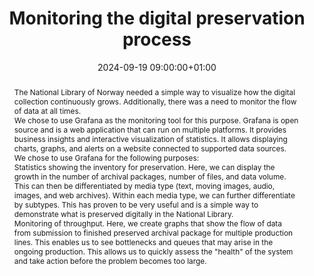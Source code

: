 ---
abstract: "The National Library of Norway needed a simple way to visualize how the
  digital collection continuously grows. Additionally, there was a need to monitor
  the flow of data at all times. \n\nWe chose to use Grafana as the monitoring tool
  for this purpose. Grafana is open source and is a web application that can run on
  multiple platforms. It provides business insights and interactive visualization
  of statistics. It allows displaying charts, graphs, and alerts on a website connected
  to supported data sources. \n\nWe chose to use Grafana for the following purposes:
  \n\nStatistics showing the inventory for preservation. Here, we can display the
  growth in the number of archival packages, number of files, and data volume. This
  can then be differentiated by media type (text, moving images, audio, images, and
  web archives). Within each media type, we can further differentiate by subtypes.
  This has proven to be very useful and is a simple way to demonstrate what is preserved
  digitally in the National Library. \n\nMonitoring of throughput. Here, we create
  graphs that show the flow of data from submission to finished preserved archival
  package for multiple production lines. This enables us to see bottlenecks and queues
  that may arise in the ongoing production. This allows us to quickly assess the \"health\"
  of the system and take action before the problem becomes too large."
creators:
- Siarhei Kulakou
date: 2024-09-19 09:00:00+01:00
document_url: https://doi.org/10.5281/zenodo.13682379
grand_parent: iPRES
institutions: []
keywords:
- information technology for dp
- start 2 preserve
landing_page_url: https://zenodo.org/records/13682379
language: eng
layout: publication
license: Creative Commons Attribution 4.0 (CC-BY-4.0)
notes_url: ''
parent: iPRES 2024
publication_type: poster
size: null
slides_url: ''
source_name: iPRES
stream_url: ''
title: Monitoring the digital preservation process
year: 2024
---